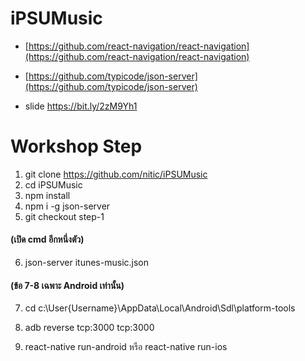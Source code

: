 # iPSUMusic

* [https://github.com/react-navigation/react-navigation](https://github.com/react-navigation/react-navigation)
* [https://github.com/typicode/json-server](https://github.com/typicode/json-server)

* slide https://bit.ly/2zM9Yh1

# Workshop Step

1. git clone https://github.com/nitic/iPSUMusic
2. cd iPSUMusic
3. npm install
4. npm i -g json-server
5. git checkout step-1

#### (เปิด cmd อีกหนึ่งตัว)
6. json-server itunes-music.json

#### (ข้อ 7-8 เฉพาะ Android เท่านั้น)
7. cd c:\User\{Username}\AppData\Local\Android\Sdl\platform-tools
8. adb reverse tcp:3000 tcp:3000

9. react-native run-android หรือ react-native run-ios
